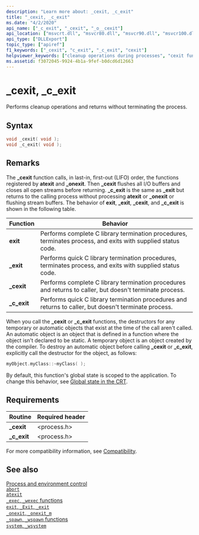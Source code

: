 ```yaml
---
description: "Learn more about: _cexit, _c_exit"
title: "_cexit, _c_exit"
ms.date: "4/2/2020"
api_name: ["_c_exit", "_cexit", "_o__cexit"]
api_location: ["msvcrt.dll", "msvcr80.dll", "msvcr90.dll", "msvcr100.dll", "msvcr100_clr0400.dll", "msvcr110.dll", "msvcr110_clr0400.dll", "msvcr120.dll", "msvcr120_clr0400.dll", "ucrtbase.dll", "api-ms-win-crt-runtime-l1-1-0.dll", "api-ms-win-crt-private-l1-1-0.dll"]
api_type: ["DLLExport"]
topic_type: ["apiref"]
f1_keywords: ["_cexit", "c_exit", "_c_exit", "cexit"]
helpviewer_keywords: ["cleanup operations during processes", "cexit function", "_c_exit function", "_cexit function", "c_exit function"]
ms.assetid: f3072045-9924-4b1a-9fef-b0dcd6d12663
---
```

# _cexit, _c_exit

Performs cleanup operations and returns without terminating the process.

## Syntax

```C
void _cexit( void );
void _c_exit( void );
```

## Remarks

The **_cexit** function calls, in last-in, first-out (LIFO) order, the functions registered by **atexit** and **_onexit**. Then **_cexit** flushes all I/O buffers and closes all open streams before returning. **_c_exit** is the same as **_exit** but returns to the calling process without processing **atexit** or **_onexit** or flushing stream buffers. The behavior of **exit**, **_exit**, **_cexit**, and **_c_exit** is shown in the following table.

|Function|Behavior|
|--------------|--------------|
|**exit**|Performs complete C library termination procedures, terminates process, and exits with supplied status code.|
|**_exit**|Performs quick C library termination procedures, terminates process, and exits with supplied status code.|
|**_cexit**|Performs complete C library termination procedures and returns to caller, but doesn't terminate process.|
|**_c_exit**|Performs quick C library termination procedures and returns to caller, but doesn't terminate process.|

When you call the **_cexit** or **_c_exit** functions, the destructors for any temporary or automatic objects that exist at the time of the call aren't called. An automatic object is an object that is defined in a function where the object isn't declared to be static. A temporary object is an object created by the compiler. To destroy an automatic object before calling **_cexit** or **_c_exit**, explicitly call the destructor for the object, as follows:

```cpp
myObject.myClass::~myClass( );
```

By default, this function's global state is scoped to the application. To change this behavior, see [Global state in the CRT](../global-state.md).

## Requirements

|Routine|Required header|
|-------------|---------------------|
|**_cexit**|\<process.h>|
|**_c_exit**|\<process.h>|

For more compatibility information, see [Compatibility](../compatibility.md).

## See also

[Process and environment control](../process-and-environment-control.md)\
[`abort`](abort.md)\
[`atexit`](atexit.md)\
[`_exec`, `_wexec` functions](../exec-wexec-functions.md)\
[`exit`, `_Exit`, `_exit`](exit-exit-exit.md)\
[`_onexit`, `_onexit_m`](onexit-onexit-m.md)\
[`_spawn`, `_wspawn` functions](../spawn-wspawn-functions.md)\
[`system`, `_wsystem`](system-wsystem.md)

